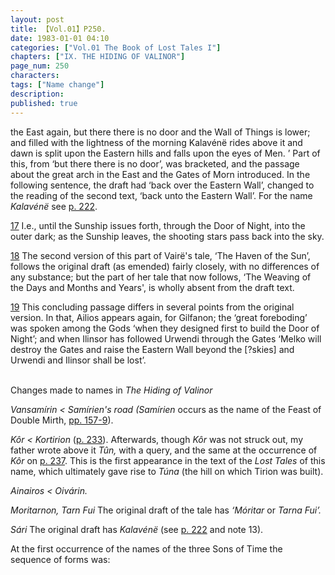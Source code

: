 ```yaml
---
layout: post
title: 【Vol.01】P250.
date: 1983-01-01 04:10
categories: ["Vol.01 The Book of Lost Tales I"]
chapters: ["IX. THE HIDING OF VALINOR"]
page_num: 250
characters: 
tags: ["Name change"]
description: 
published: true
---
```


<p style="text-indent: 0;">
the East again, but there there is no door and the Wall of Things is lower; and filled with the lightness of the morning Kalavénë rides above it and dawn is split upon the Eastern hills and falls upon the eyes of Men. ’ Part of this, from ‘but there there is no door’, was bracketed, and the passage about the great arch in the East and the Gates of Morn introduced. In the following sentence, the draft had ‘back over the Eastern Wall’, changed to the reading of the second text, ‘back unto the Eastern Wall’. For the name <I>Kalavénë </I>see <a href="{site.baseurl}}/vol01-p222">p. 222</a>.
</p>

[17]({{site.baseurl}}/vol01-p244) I.e., until the Sunship issues forth, through the Door of Night, into the outer dark; as the Sunship leaves, the shooting stars pass back into the sky.

[18]({{site.baseurl}}/vol01-p244) The second version of this part of Vairë's tale, ‘The Haven of the Sun’, follows the original draft (as emended) fairly closely, with no differences of any substance; but the part of her tale that now follows, ‘The Weaving of the Days and Months and Years', is wholly absent from the draft text.

[19]({{site.baseurl}}/vol01-p247) This concluding passage differs in several points from the original version. In that, Ailios appears again, for Gilfanon; the ‘great foreboding’ was spoken among the Gods ‘when they designed first to build the Door of Night’; and when Ilinsor has followed Urwendi through the Gates ‘Melko will destroy the Gates and raise the Eastern Wall beyond the [?skies] and Urwendi and Ilinsor shall be lost’.

<BR>
Changes made to names in <I>The Hiding of Valinor</I>

<I>Vansamírin   < Samírien's road (Samírien </I>occurs as the name of the Feast of Double Mirth, [pp. 157-9]({{site.baseurl}}/vol01-p157)).

<I>Kôr  < Kortirion </I>([p. 233]({{site.baseurl}}/vol01-p233)). Afterwards, though <I>Kôr </I>was not struck out, my father wrote above it <I>Tûn, </I>with a query, and the same at the occurrence of <I>Kôr </I>on [p. 237]({{site.baseurl}}/vol01-p237). This is the first appearance in the text of the <I>Lost Tales </I>of this name, which ultimately gave rise to <I>Túna </I>(the hill on which Tirion was built).

<I>Ainairos    < Oivárin.</I>

<I>Moritarnon, Tarn Fui </I>The original draft of the tale has <I>‘Móritar </I>or <I>Tarna Fui’.</I>

<I>Sári   </I>The original draft has <I>Kalavénë </I>(see [p. 222]({{site.baseurl}}/vol01-p222) and note 13).

At the first occurrence of the names of the three Sons of Time the sequence of forms was:

